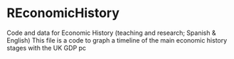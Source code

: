 # REconomicHistory
Code and data for Economic History (teaching and research; Spanish &amp; English) 
This file is a code to graph a timeline of the main economic history stages with the UK GDP pc 

